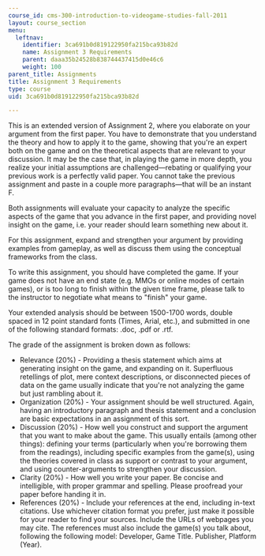 ```yaml
---
course_id: cms-300-introduction-to-videogame-studies-fall-2011
layout: course_section
menu:
  leftnav:
    identifier: 3ca691b0d819122950fa215bca93b82d
    name: Assignment 3 Requirements
    parent: daaa35b24528b838744437415d0e46c6
    weight: 100
parent_title: Assignments
title: Assignment 3 Requirements
type: course
uid: 3ca691b0d819122950fa215bca93b82d

---
```


This is an extended version of Assignment 2, where you elaborate on your argument from the first paper. You have to demonstrate that you understand the theory and how to apply it to the game, showing that you're an expert both on the game and on the theoretical aspects that are relevant to your discussion. It may be the case that, in playing the game in more depth, you realize your initial assumptions are challenged—rebating or qualifying your previous work is a perfectly valid paper. You cannot take the previous assignment and paste in a couple more paragraphs—that will be an instant F.

Both assignments will evaluate your capacity to analyze the specific aspects of the game that you advance in the first paper, and providing novel insight on the game, i.e. your reader should learn something new about it.

For this assignment, expand and strengthen your argument by providing examples from gameplay, as well as discuss them using the conceptual frameworks from the class.

To write this assignment, you should have completed the game. If your game does not have an end state (e.g. MMOs or online modes of certain games), or is too long to finish within the given time frame, please talk to the instructor to negotiate what means to "finish" your game.

Your extended analysis should be between 1500-1700 words, double spaced in 12 point standard fonts (Times, Arial, etc.), and submitted in one of the following standard formats: .doc, .pdf or .rtf.

The grade of the assignment is broken down as follows:

*   Relevance (20%) - Providing a thesis statement which aims at generating insight on the game, and expanding on it. Superfluous retellings of plot, mere context descriptions, or disconnected pieces of data on the game usually indicate that you're not analyzing the game but just rambling about it.
*   Organization (20%) - Your assignment should be well structured. Again, having an introductory paragraph and thesis statement and a conclusion are basic expectations in an assignment of this sort.
*   Discussion (20%) - How well you construct and support the argument that you want to make about the game. This usually entails (among other things): defining your terms (particularly when you're borrowing them from the readings), including specific examples from the game(s), using the theories covered in class as support or contrast to your argument, and using counter-arguments to strengthen your discussion.
*   Clarity (20%) - How well you write your paper. Be concise and intelligible, with proper grammar and spelling. Please proofread your paper before handing it in.
*   References (20%) - Include your references at the end, including in-text citations. Use whichever citation format you prefer, just make it possible for your reader to find your sources. Include the URLs of webpages you may cite. The references must also include the game(s) you talk about, following the following model: Developer, Game Title. Publisher, Platform (Year).